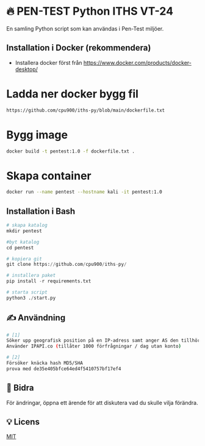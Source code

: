 

# 🔥 PEN-TEST Python ITHS VT-24

En samling Python script som kan användas i Pen-Test miljöer.

## Installation i Docker (rekommendera)

* Installera docker först från https://www.docker.com/products/docker-desktop/

# Ladda ner docker bygg fil
```bash
https://github.com/cpu900/iths-py/blob/main/dockerfile.txt
```

# Bygg image 
```bash
docker build -t pentest:1.0 -f dockerfile.txt .
```

# Skapa container
```bash
docker run --name pentest --hostname kali -it pentest:1.0 
```

## Installation i Bash

```python
# skapa katalog
mkdir pentest
```

```python
#byt katalog
cd pentest
```

```python
# kopiera git
git clone https://github.com/cpu900/iths-py/
```

```python
# installera paket
pip install -r requirements.txt
```

```python
# starta script
python3 ./start.py
```


## ✍ Användning
```bash
# [1]
Söker upp geografisk position på en IP-adress samt anger AS den tillhör.
Använder IPAPI.co (tillåter 1000 förfrågningar / dag utan konto)
```

```bash
# [2]
Försöker knäcka hash MD5/SHA
prova med de35e405bfce64ed4f5410757bf17ef4
```


## 🙏 Bidra

För ändringar, öppna ett ärende för att diskutera vad du skulle vilja förändra.

## 💡 Licens

[MIT](https://choosealicense.com/licenses/mit/)
